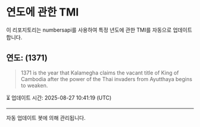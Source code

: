 
# 연도에 관한 TMI

이 리포지토리는 numbersapi를 사용하여 특정 년도에 관한 TMI를 자동으로 업데이트합니다.

## 연도: (1371)
> 1371 is the year that Kalamegha claims the vacant title of King of Cambodia after the power of the Thai invaders from Ayutthaya begins to weaken.

⏳ 업데이트 시간: 2025-08-27 10:41:19 (UTC)

---
자동 업데이트 봇에 의해 관리됩니다.
